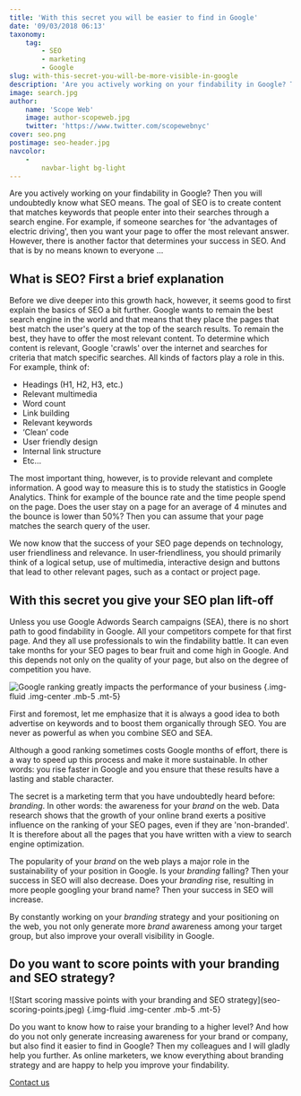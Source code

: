 ```yaml
---
title: 'With this secret you will be easier to find in Google'
date: '09/03/2018 06:13'
taxonomy:
    tag:
        - SEO
        - marketing
        - Google
slug: with-this-secret-you-will-be-more-visible-in-google
description: 'Are you actively working on your findability in Google? Then you will undoubtedly know what SEO means. The goal of SEO is to create content that matches keywords that people type into the search engine. For example, if someone is looking for "the advantages of electric driving", then you want your page ...'
image: search.jpg
author:
    name: 'Scope Web'
    image: author-scopeweb.jpg
    twitter: 'https://www.twitter.com/scopewebnyc'
cover: seo.png
postimage: seo-header.jpg
navcolor:
    -
        navbar-light bg-light
---
```


<div class="mb-3"></div>
Are you actively working on your findability in Google? Then you will undoubtedly know what SEO means. The goal of SEO is to create content that matches keywords that people enter into their searches through a search engine. For example, if someone searches for 'the advantages of electric driving', then you want your page to offer the most relevant answer. However, there is another factor that determines your success in SEO. And that is by no means known to everyone ...
<div class="mb-5"></div>

## What is SEO? First a brief explanation
<div class="mb-3"></div>
Before we dive deeper into this growth hack, however, it seems good to first explain the basics of SEO a bit further. Google wants to remain the best search engine in the world and that means that they place the pages that best match the user's query at the top of the search results. To remain the best, they have to offer the most relevant content. To determine which content is relevant, Google 'crawls' over the internet and searches for criteria that match specific searches. All kinds of factors play a role in this. For example, think of:

-	Headings (H1, H2, H3, etc.)
-	Relevant multimedia
-	Word count
-	Link building
-	Relevant keywords
-	‘Clean’ code
-	User friendly design
-	Internal link structure
-	Etc…

The most important thing, however, is to provide relevant and complete information. A good way to measure this is to study the statistics in Google Analytics. Think for example of the bounce rate and the time people spend on the page. Does the user stay on a page for an average of 4 minutes and the bounce is lower than 50%? Then you can assume that your page matches the search query of the user.

We now know that the success of your SEO page depends on technology, user friendliness and relevance. In user-friendliness, you should primarily think of a logical setup, use of multimedia, interactive design and buttons that lead to other relevant pages, such as a contact or project page.

<div class="mb-5"></div>

## With this secret you give your SEO plan lift-off
<div class="mb-3"></div>
Unless you use Google Adwords Search campaigns (SEA), there is no short path to good findability in Google. All your competitors compete for that first page. And they all use professionals to win the findability battle. It can even take months for your SEO pages to bear fruit and come high in Google. And this depends not only on the quality of your page, but also on the degree of competition you have.

![Google ranking greatly impacts the performance of your business](google-search.jpeg) {.img-fluid .img-center .mb-5 .mt-5}

First and foremost, let me emphasize that it is always a good idea to both advertise on keywords and to boost them organically through SEO. You are never as powerful as when you combine SEO and SEA.

Although a good ranking sometimes costs Google months of effort, there is a way to speed up this process and make it more sustainable. In other words: you rise faster in Google and you ensure that these results have a lasting and stable character.

The secret is a marketing term that you have undoubtedly heard before: _branding_. In other words: the awareness for your _brand_ on the web. Data research shows that the growth of your online brand exerts a positive influence on the ranking of your SEO pages, even if they are 'non-branded'. It is therefore about all the pages that you have written with a view to search engine optimization.

The popularity of your _brand_ on the web plays a major role in the sustainability of your position in Google. Is your _branding_ falling? Then your success in SEO will also decrease. Does your _branding_ rise, resulting in more people googling your brand name? Then your success in SEO will increase.

By constantly working on your _branding_ strategy and your positioning on the web, you not only generate more _brand_ awareness among your target group, but also improve your overall visibility in Google.
<div class="mb-5"></div>

## Do you want to score points with your branding and SEO strategy?
<div class="mb-3"></div>
![Start scoring massive points with your branding and SEO strategy](seo-scoring-points.jpeg) {.img-fluid .img-center .mb-5 .mt-5}

Do you want to know how to raise your branding to a higher level? And how do you not only generate increasing awareness for your brand or company, but also find it easier to find in Google? Then my colleagues and I will gladly help you further. As online marketers, we know everything about branding strategy and are happy to help you improve your findability.

<div class="row align-items-center justify-content-center">
    <div class="align-items-center">
        <div class="mt-5">
            <a href="/contact" class="btn btn-info btn-circle btn-translate--hover mr-4" id="gtm-sophome">Contact us</a>
        </div>
    </div>
</div>